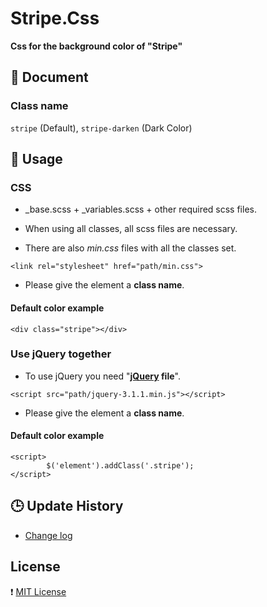 # Stripe.Css

**Css for the background color of "Stripe"**

## :pushpin: Document

### Class name

`stripe` (Default),  `stripe-darken` (Dark Color)

## :pushpin: Usage

### CSS

* _base.scss + _variables.scss + other required scss files.

 - When using all classes, all scss files are necessary.

* There are also *min.css* files with all the classes set.

```
<link rel="stylesheet" href="path/min.css">
```

* Please give the element a **class name**.

#### Default color example

```
<div class="stripe"></div>
```

### Use jQuery together

* To use jQuery you need "**[jQuery](https://jquery.com/) file**".

```
<script src="path/jquery-3.1.1.min.js"></script>
```

* Please give the element a **class name**.

#### Default color example

```
<script>
        $('element').addClass('.stripe');
</script>
```

## :clock3: Update History

* [Change log](https://github.com/hana-mignon/Stripe.Css/commits/master)

## License

:heavy_exclamation_mark: [MIT License](https://github.com/hana-mignon/Stripe.Css/blob/master/LICENSE)
